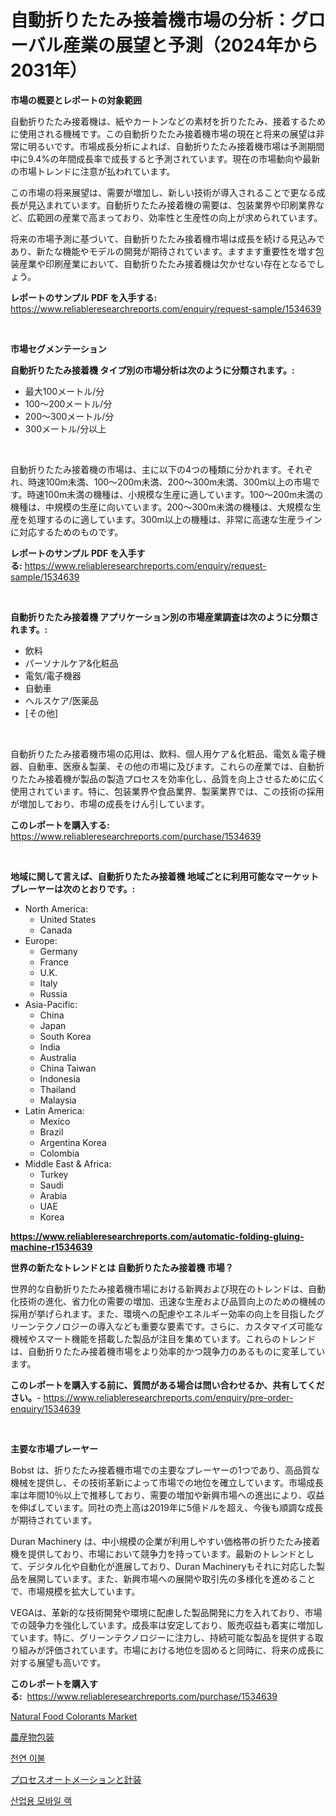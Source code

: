 <p><h1>自動折りたたみ接着機市場の分析：グローバル産業の展望と予測（2024年から2031年）</h1></p><p><strong>市場の概要とレポートの対象範囲</strong></p>
<p><p>自動折りたたみ接着機は、紙やカートンなどの素材を折りたたみ、接着するために使用される機械です。この自動折りたたみ接着機市場の現在と将来の展望は非常に明るいです。市場成長分析によれば、自動折りたたみ接着機市場は予測期間中に9.4%の年間成長率で成長すると予測されています。現在の市場動向や最新の市場トレンドに注意が払われています。</p><p>この市場の将来展望は、需要が増加し、新しい技術が導入されることで更なる成長が見込まれています。自動折りたたみ接着機の需要は、包装業界や印刷業界など、広範囲の産業で高まっており、効率性と生産性の向上が求められています。</p><p>将来の市場予測に基づいて、自動折りたたみ接着機市場は成長を続ける見込みであり、新たな機能やモデルの開発が期待されています。ますます重要性を増す包装産業や印刷産業において、自動折りたたみ接着機は欠かせない存在となるでしょう。</p></p>
<p><strong>レポートのサンプル PDF を入手する:</strong> <a href="https://www.reliableresearchreports.com/enquiry/request-sample/1534639">https://www.reliableresearchreports.com/enquiry/request-sample/1534639</a></p>
<p>&nbsp;</p>
<p><strong>市場セグメンテーション</strong></p>
<p><strong>自動折りたたみ接着機 タイプ別の市場分析は次のように分類されます。:</strong></p>
<p><ul><li>最大100メートル/分</li><li>100〜200メートル/分</li><li>200〜300メートル/分</li><li>300メートル/分以上</li></ul></p>
<p>&nbsp;</p>
<p><p>自動折りたたみ接着機の市場は、主に以下の4つの種類に分かれます。それぞれ、時速100m未満、100〜200m未満、200〜300m未満、300m以上の市場です。時速100m未満の機種は、小規模な生産に適しています。100〜200m未満の機種は、中規模の生産に向いています。200〜300m未満の機種は、大規模な生産を処理するのに適しています。300m以上の機種は、非常に高速な生産ラインに対応するためのものです。</p></p>
<p><strong>レポートのサンプル PDF を入手する:</strong>&nbsp;<a href="https://www.reliableresearchreports.com/enquiry/request-sample/1534639">https://www.reliableresearchreports.com/enquiry/request-sample/1534639</a></p>
<p>&nbsp;</p>
<p><strong> 自動折りたたみ接着機 アプリケーション別の市場産業調査は次のように分類されます。:</strong></p>
<p><ul><li>飲料</li><li>パーソナルケア&化粧品</li><li>電気/電子機器</li><li>自動車</li><li>ヘルスケア/医薬品</li><li>[その他]</li></ul></p>
<p>&nbsp;</p>
<p><p>自動折りたたみ接着機市場の応用は、飲料、個人用ケア＆化粧品、電気＆電子機器、自動車、医療＆製薬、その他の市場に及びます。これらの産業では、自動折りたたみ接着機が製品の製造プロセスを効率化し、品質を向上させるために広く使用されています。特に、包装業界や食品業界、製薬業界では、この技術の採用が増加しており、市場の成長をけん引しています。</p></p>
<p><strong>このレポートを購入する:</strong>&nbsp; <a href="https://www.reliableresearchreports.com/purchase/1534639">https://www.reliableresearchreports.com/purchase/1534639</a></p>
<p>&nbsp;</p>
<p><strong>地域に関して言えば、自動折りたたみ接着機 地域ごとに利用可能なマーケットプレーヤーは次のとおりです。:</strong></p>
<p><ul>
    <li>
        North America:
        <ul>
            <li>United States</li>
            <li>Canada</li>
        </ul>
    </li>
    <li>
        Europe:
        <ul>
            <li>Germany</li>
            <li>France</li>
            <li>U.K.</li>
            <li>Italy</li>
            <li>Russia</li>
        </ul>
    </li>
    <li>
        Asia-Pacific:
        <ul>
            <li>China</li>
            <li>Japan</li>
            <li>South Korea</li>
            <li>India</li>
            <li>Australia</li>
            <li>China Taiwan</li>
            <li>Indonesia</li>
            <li>Thailand</li>
            <li>Malaysia</li>
        </ul>
    </li>
    <li>
        Latin America:
        <ul>
            <li>Mexico</li>
            <li>Brazil</li>
            <li>Argentina Korea</li>
            <li>Colombia</li>
        </ul>
    </li>
    <li>
        Middle East & Africa:
        <ul>
            <li>Turkey</li>
            <li>Saudi</li>
            <li>Arabia</li>
            <li>UAE</li>
            <li>Korea</li>
        </ul>
    </li>
    </ul></p>
<p><strong><a href="https://www.reliableresearchreports.com/automatic-folding-gluing-machine-r1534639">https://www.reliableresearchreports.com/automatic-folding-gluing-machine-r1534639</a></strong>&nbsp;</p>
<p><strong>世界の新たなトレンドとは 自動折りたたみ接着機 市場？</strong></p>
<p><p>世界的な自動折りたたみ接着機市場における新興および現在のトレンドは、自動化技術の進化、省力化の需要の増加、迅速な生産および品質向上のための機械の採用が挙げられます。また、環境への配慮やエネルギー効率の向上を目指したグリーンテクノロジーの導入なども重要な要素です。さらに、カスタマイズ可能な機械やスマート機能を搭載した製品が注目を集めています。これらのトレンドは、自動折りたたみ接着機市場をより効率的かつ競争力のあるものに変革しています。</p></p>
<p><strong>このレポートを購入する前に、質問がある場合は問い合わせるか、共有してください。</strong>- <a href="https://www.reliableresearchreports.com/enquiry/pre-order-enquiry/1534639">https://www.reliableresearchreports.com/enquiry/pre-order-enquiry/1534639</a></p>
<p>&nbsp;</p>
<p><strong>主要な市場プレーヤー</strong></p>
<p><p>Bobst は、折りたたみ接着機市場での主要なプレーヤーの1つであり、高品質な機械を提供し、その技術革新によって市場での地位を確立しています。市場成長率は年間10％以上で推移しており、需要の増加や新興市場への進出により、収益を伸ばしています。同社の売上高は2019年に5億ドルを超え、今後も順調な成長が期待されています。</p><p>Duran Machinery は、中小規模の企業が利用しやすい価格帯の折りたたみ接着機を提供しており、市場において競争力を持っています。最新のトレンドとして、デジタル化や自動化が進展しており、Duran Machineryもそれに対応した製品を展開しています。また、新興市場への展開や取引先の多様化を進めることで、市場規模を拡大しています。</p><p>VEGAは、革新的な技術開発や環境に配慮した製品開発に力を入れており、市場での競争力を強化しています。成長率は安定しており、販売収益も着実に増加しています。特に、グリーンテクノロジーに注力し、持続可能な製品を提供する取り組みが評価されています。市場における地位を固めると同時に、将来の成長に対する展望も高いです。</p></p>
<p><strong>このレポートを購入する:</strong>&nbsp;&nbsp;<a href="https://www.reliableresearchreports.com/purchase/1534639">https://www.reliableresearchreports.com/purchase/1534639</a></p>
<p><p><a href="https://github.com/luckyshygirl/Market-Research-Report-List-4/blob/main/natural-food-colorants-market.md">Natural Food Colorants Market</a></p><p><a href="https://github.com/roulaayoub-saad/Market-Research-Report-List-1/blob/main/476613117923.md">農産物包装</a></p><p><a href="https://github.com/Madalyell456456/Market-Research-Report-List-1/blob/main/220797816501.md">천연 이불</a></p><p><a href="https://github.com/mohamedbakry57/Market-Research-Report-List-3/blob/main/130529517920.md">プロセスオートメーションと計装</a></p><p><a href="https://github.com/LanceOlsotn8978/Market-Research-Report-List-1/blob/main/640048416502.md">산업용 모바일 랙</a></p></p>